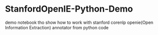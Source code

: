 # StanfordOpenIE-Python-Demo
demo notebook tho show how to work with stanford corenlp openie(Open Information Extraction) annotator from python code
